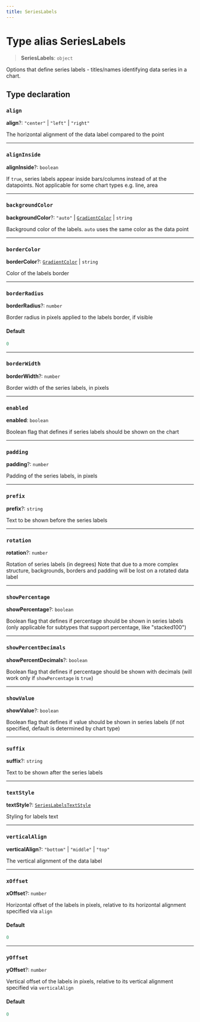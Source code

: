 ```yaml
---
title: SeriesLabels
---
```


# Type alias SeriesLabels

> **SeriesLabels**: `object`

Options that define series labels - titles/names identifying data series in a chart.

## Type declaration

### `align`

**align**?: `"center"` \| `"left"` \| `"right"`

The horizontal alignment of the data label compared to the point

***

### `alignInside`

**alignInside**?: `boolean`

If `true`, series labels appear inside bars/columns instead of at the datapoints. Not applicable for some chart types e.g. line, area

***

### `backgroundColor`

**backgroundColor**?: `"auto"` \| [`GradientColor`](../../sdk-ui/type-aliases/type-alias.GradientColor.md) \| `string`

Background color of the labels. `auto` uses the same color as the data point

***

### `borderColor`

**borderColor**?: [`GradientColor`](../../sdk-ui/type-aliases/type-alias.GradientColor.md) \| `string`

Color of the labels border

***

### `borderRadius`

**borderRadius**?: `number`

Border radius in pixels applied to the labels border, if visible

#### Default

```ts
0
```

***

### `borderWidth`

**borderWidth**?: `number`

Border width of the series labels, in pixels

***

### `enabled`

**enabled**: `boolean`

Boolean flag that defines if series labels should be shown on the chart

***

### `padding`

**padding**?: `number`

Padding of the series labels, in pixels

***

### `prefix`

**prefix**?: `string`

Text to be shown before the series labels

***

### `rotation`

**rotation**?: `number`

Rotation of series labels (in degrees)
Note that due to a more complex structure, backgrounds, borders and padding will be lost on a rotated data label

***

### `showPercentage`

**showPercentage**?: `boolean`

Boolean flag that defines if percentage should be shown in series labels
(only applicable for subtypes that support percentage, like "stacked100")

***

### `showPercentDecimals`

**showPercentDecimals**?: `boolean`

Boolean flag that defines if percentage should be shown with decimals
(will work only if `showPercentage` is `true`)

***

### `showValue`

**showValue**?: `boolean`

Boolean flag that defines if value should be shown in series labels
(if not specified, default is determined by chart type)

***

### `suffix`

**suffix**?: `string`

Text to be shown after the series labels

***

### `textStyle`

**textStyle**?: [`SeriesLabelsTextStyle`](../../sdk-ui/type-aliases/type-alias.SeriesLabelsTextStyle.md)

Styling for labels text

***

### `verticalAlign`

**verticalAlign**?: `"bottom"` \| `"middle"` \| `"top"`

The vertical alignment of the data label

***

### `xOffset`

**xOffset**?: `number`

Horizontal offset of the labels in pixels, relative to its horizontal alignment specified via `align`

#### Default

```ts
0
```

***

### `yOffset`

**yOffset**?: `number`

Vertical offset of the labels in pixels, relative to its vertical alignment specified via `verticalAlign`

#### Default

```ts
0
```
